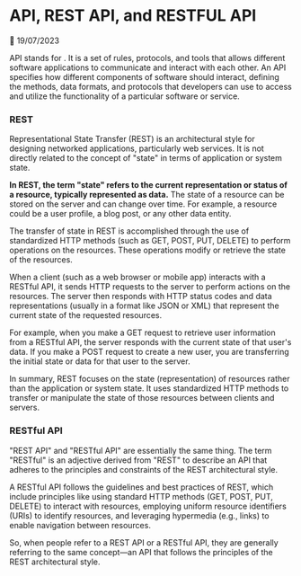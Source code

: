 # API, REST API, and RESTFUL API

📅 19/07/2023

API stands for . It is a set of rules, protocols, and tools that allows different software applications to communicate and interact with each other. An API specifies how different components of software should interact, defining the methods, data formats, and protocols that developers can use to access and utilize the functionality of a particular software or service.


### REST
Representational State Transfer (REST) is an architectural style for designing networked applications, particularly web services. It is not directly related to the concept of "state" in terms of application or system state.

**In REST, the term "state" refers to the current representation or status of a resource, typically represented as data.** The state of a resource can be stored on the server and can change over time. For example, a resource could be a user profile, a blog post, or any other data entity.

The transfer of state in REST is accomplished through the use of standardized HTTP methods (such as GET, POST, PUT, DELETE) to perform operations on the resources. These operations modify or retrieve the state of the resources.

When a client (such as a web browser or mobile app) interacts with a RESTful API, it sends HTTP requests to the server to perform actions on the resources. The server then responds with HTTP status codes and data representations (usually in a format like JSON or XML) that represent the current state of the requested resources.

For example, when you make a GET request to retrieve user information from a RESTful API, the server responds with the current state of that user's data. If you make a POST request to create a new user, you are transferring the initial state or data for that user to the server.

In summary, REST focuses on the state (representation) of resources rather than the application or system state. It uses standardized HTTP methods to transfer or manipulate the state of those resources between clients and servers.

### RESTful API
"REST API" and "RESTful API" are essentially the same thing. The term "RESTful" is an adjective derived from "REST" to describe an API that adheres to the principles and constraints of the REST architectural style.

A RESTful API follows the guidelines and best practices of REST, which include principles like using standard HTTP methods (GET, POST, PUT, DELETE) to interact with resources, employing uniform resource identifiers (URIs) to identify resources, and leveraging hypermedia (e.g., links) to enable navigation between resources.

So, when people refer to a REST API or a RESTful API, they are generally referring to the same concept—an API that follows the principles of the REST architectural style.


